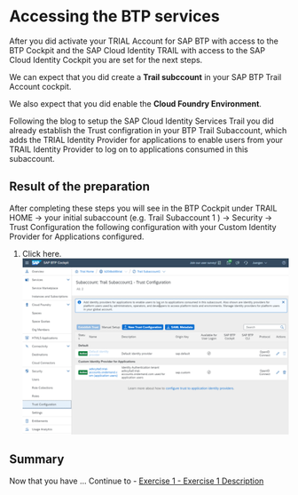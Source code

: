 # Accessing the BTP services

After you did activate your TRIAL Account for SAP BTP with access to the BTP Cockpit and the SAP Cloud Identity TRAIL with access to the SAP Cloud Identity Cockpit you are set for the next steps.

We can expect that you did create a **Trail subccount** in your SAP BTP Trail Account cockpit.

We also expect that you did enable the **Cloud Foundry Environment**.

Following the blog to setup the SAP Cloud Identity Services Trail you did already establish the Trust configration in your BTP Trail Subaccount, which adds the TRIAL Identity Provider  for applications to enable users from your TRAIL Identity Provider to log on to applications consumed in this subaccount.

## Result of the preparation

After completing these steps you will see in the BTP Cockpit under TRAIL HOME -> your initial subaccount (e.g. Trail Subaccount 1 ) -> Security -> Trust Configuration
the following configuration with your Custom Identity Provider for Applications configured.

1.	Click here.
<br>![](/exercises/ex0/images/Subaccoount1_TrustConfiguration.png)



## Summary

Now that you have ... 
Continue to - [Exercise 1 - Exercise 1 Description](../ex1/README.md)
